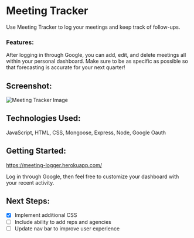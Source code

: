 # **Meeting Tracker**

Use Meeting Tracker to log your meetings and keep track of follow-ups.

### Features:

After logging in through Google, you can add, edit, and delete meetings all within your personal dashboard. Make sure to be as specific as possible so that forecasting is accurate for your next quarter!

## **Screenshot**:

![Meeting Tracker Image](https://i.imgur.com/A4wlJZs.png)

## **Technologies Used**:

JavaScript, HTML, CSS, Mongoose, Express, Node, Google Oauth

## **Getting Started**:

https://meeting-logger.herokuapp.com/

Log in through Google, then feel free to customize your dashboard with your recent activity.

## **Next Steps**:

- [x] Implement additional CSS
- [ ] Include ability to add reps and agencies
- [ ] Update nav bar to improve user experience

